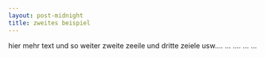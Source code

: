 ```yaml
---
layout: post-midnight
title: zweites beispiel
---
```

hier mehr text und so weiter  zweite zeeile  und dritte zeiele  usw....  ...   ....  ...  ...
